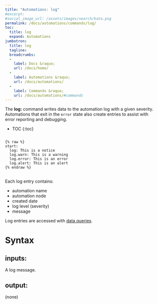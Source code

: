 ```yaml
---
title: "Automations: log"
#excerpt: 
#social_image_url: /assets/images/search/kata.png
permalink: /docs/automations/commands/log/
toc:
  title: log
  expand: Automations
jumbotron:
  title: log
  tagline: 
  breadcrumbs:
  -
    label: Docs &raquo;
    url: /docs/home/
  -
    label: Automations &raquo;
    url: /docs/automations/
  -
    label: Commands &raquo;
    url: /docs/automations/#commands
---
```


The **log:** command writes data to the automation log with a given severity. Automations that exit in the `error` state also create entries to assist with error reporting and debugging.

* TOC
{:toc}

<pre>
<code class="language-cerb">
{% raw %}
start:
  log: This is a notice
  log.warn: This is a warning
  log.error: This is an error
  log.alert: This is an alert
{% endraw %}
</code>
</pre>

Each log entry contains:

* automation name
* automation node
* created date
* log level (severity)
* message

Log entries are accessed with [data queries](/docs/data-queries/).

# Syntax

## inputs:

A log message.

## output:

(none)
